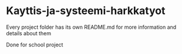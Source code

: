 # Kayttis-ja-systeemi-harkkatyot

Every project folder has its own README.md for more information and details about them

Done for school project
